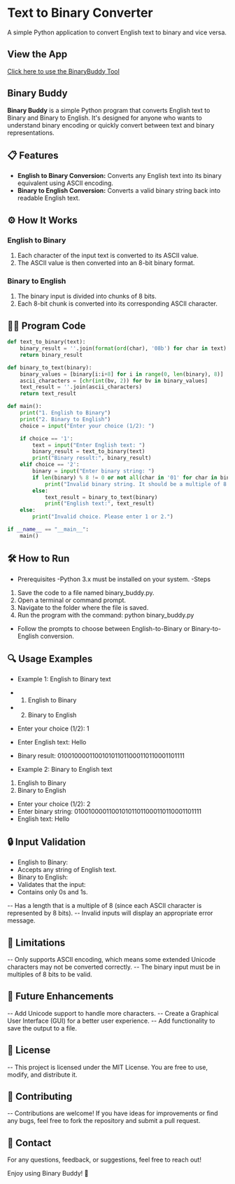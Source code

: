 # Text to Binary Converter

A simple Python application to convert English text to binary and vice versa.

## View the App

[Click here to use the BinaryBuddy Tool
](https://binarybuddy-469f6feb46e7.herokuapp.com)

## Binary Buddy

**Binary Buddy** is a simple Python program that converts English text to Binary and Binary to English. It's designed for anyone who wants to understand binary encoding or quickly convert between text and binary representations.

## 📋 Features

- **English to Binary Conversion:** Converts any English text into its binary equivalent using ASCII encoding.
- **Binary to English Conversion:** Converts a valid binary string back into readable English text.

## ⚙️ How It Works

### English to Binary
1. Each character of the input text is converted to its ASCII value.
2. The ASCII value is then converted into an 8-bit binary format.

### Binary to English
1. The binary input is divided into chunks of 8 bits.
2. Each 8-bit chunk is converted into its corresponding ASCII character.

## 🧑‍💻 Program Code

```python
def text_to_binary(text):
    binary_result = ''.join(format(ord(char), '08b') for char in text)
    return binary_result

def binary_to_text(binary):
    binary_values = [binary[i:i+8] for i in range(0, len(binary), 8)]
    ascii_characters = [chr(int(bv, 2)) for bv in binary_values]
    text_result = ''.join(ascii_characters)
    return text_result

def main():
    print("1. English to Binary")
    print("2. Binary to English")
    choice = input("Enter your choice (1/2): ")

    if choice == '1':
        text = input("Enter English text: ")
        binary_result = text_to_binary(text)
        print("Binary result:", binary_result)
    elif choice == '2':
        binary = input("Enter binary string: ")
        if len(binary) % 8 != 0 or not all(char in '01' for char in binary):
            print("Invalid binary string. It should be a multiple of 8 bits and contain only 0s and 1s.")
        else:
            text_result = binary_to_text(binary)
            print("English text:", text_result)
    else:
        print("Invalid choice. Please enter 1 or 2.")

if __name__ == "__main__":
    main()
```
## 🛠️ How to Run

- Prerequisites
-Python 3.x must be installed on your system.
-Steps

1. Save the code to a file named binary_buddy.py.
2. Open a terminal or command prompt.
3. Navigate to the folder where the file is saved.
4. Run the program with the command: python binary_buddy.py
   
- Follow the prompts to choose between English-to-Binary or Binary-to-English conversion.

## 🔍 Usage Examples

- Example 1: English to Binary text

- 1. English to Binary
- 2. Binary to English
     
- Enter your choice (1/2): 1
- Enter English text: Hello
- Binary result: 0100100001100101011011000110110001101111
- Example 2: Binary to English text

1. English to Binary
2. Binary to English
- Enter your choice (1/2): 2
- Enter binary string: 0100100001100101011011000110110001101111
- English text: Hello

## 🔒 Input Validation
- English to Binary:
- Accepts any string of English text.
- Binary to English:
- Validates that the input:
- Contains only 0s and 1s.

  
-- Has a length that is a multiple of 8 (since each ASCII character is represented by 8 bits).
-- Invalid inputs will display an appropriate error message.

## 🚧 Limitations

-- Only supports ASCII encoding, which means some extended Unicode characters may not be converted correctly.
-- The binary input must be in multiples of 8 bits to be valid.


## 🚀 Future Enhancements
-- Add Unicode support to handle more characters.
-- Create a Graphical User Interface (GUI) for a better user experience.
-- Add functionality to save the output to a file.
## 📄 License
-- This project is licensed under the MIT License. You are free to use, modify, and distribute it.

## 🤝 Contributing
-- Contributions are welcome! If you have ideas for improvements or find any bugs, feel free to fork the repository and submit a pull request.

## 📧 Contact
For any questions, feedback, or suggestions, feel free to reach out!

Enjoy using Binary Buddy! 🎉



